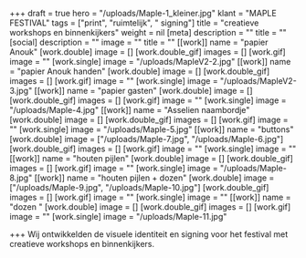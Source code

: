 +++
draft = true
hero = "/uploads/Maple-1_kleiner.jpg"
klant = "MAPLE FESTIVAL"
tags = ["print", "ruimtelijk", " signing"]
title = "creatieve workshops en binnenkijkers"
weight = nil
[meta]
description = ""
title = ""
[social]
description = ""
image = ""
title = ""
[[work]]
name = "papier Anouk"
[work.double]
image = []
[work.double_gif]
images = []
[work.gif]
image = ""
[work.single]
image = "/uploads/MapleV2-2.jpg"
[[work]]
name = "papier Anouk handen"
[work.double]
image = []
[work.double_gif]
images = []
[work.gif]
image = ""
[work.single]
image = "/uploads/MapleV2-3.jpg"
[[work]]
name = "papier gasten"
[work.double]
image = []
[work.double_gif]
images = []
[work.gif]
image = ""
[work.single]
image = "/uploads/Maple-4.jpg"
[[work]]
name = "Asselien naambordje"
[work.double]
image = []
[work.double_gif]
images = []
[work.gif]
image = ""
[work.single]
image = "/uploads/Maple-5.jpg"
[[work]]
name = "buttons"
[work.double]
image = ["/uploads/Maple-7.jpg", "/uploads/Maple-6.jpg"]
[work.double_gif]
images = []
[work.gif]
image = ""
[work.single]
image = ""
[[work]]
name = "houten pijlen"
[work.double]
image = []
[work.double_gif]
images = []
[work.gif]
image = ""
[work.single]
image = "/uploads/Maple-8.jpg"
[[work]]
name = "houten pijlen + dozen"
[work.double]
image = ["/uploads/Maple-9.jpg", "/uploads/Maple-10.jpg"]
[work.double_gif]
images = []
[work.gif]
image = ""
[work.single]
image = ""
[[work]]
name = "dozen "
[work.double]
image = []
[work.double_gif]
images = []
[work.gif]
image = ""
[work.single]
image = "/uploads/Maple-11.jpg"

+++
Wij ontwikkelden de visuele identiteit en signing voor het festival met creatieve workshops en binnenkijkers.